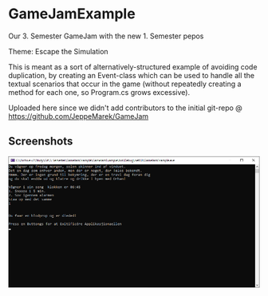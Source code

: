 # GameJamExample
Our 3. Semester GameJam with the new 1. Semester pepos

Theme:  Escape the Simulation

This is meant as a sort of alternatively-structured example of avoiding code duplication, by creating an Event-class which can be used to handle all the textual scenarios that occur in the game (without repeatedly creating a method for each one, so Program.cs grows excessive).

Uploaded here since we didn't add contributors to the initial git-repo @ https://github.com/JeppeMarek/GameJam

<h2>Screenshots</h2>
<img src="_Screenshots/GJE Console Simple, Fast-Death Example.png">
